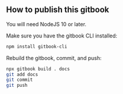 ## How to publish this gitbook

You will need NodeJS 10 or later.

Make sure you have the gitbook CLI installed:

```sh
npm install gitbook-cli
```

Rebuild the gitbook, commit, and push:

```sh
npx gitbook build . docs
git add docs
git commit
git push
```
